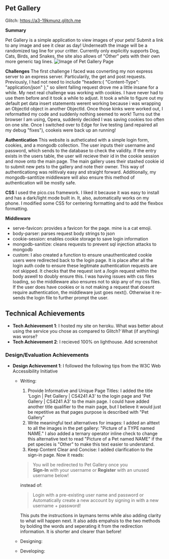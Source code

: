 ## Pet Gallery

Glitch: https://a3-19kmunz.glitch.me

**Summary**

Pet Gallery is a simple application to view images of your pets! Submit a link to any image and see it clear as day! Underneath the image will be a randomized tag line for your critter. Currently only explicitly supports Dog, Cats, Birds, and Snakes, the site also allows of "Other" pets with their own more generic tag lines.
![Image of Pet Gallery Page](https://i.imgur.com/R2tJuxd.png)

**Challenges**
The first challenge I faced was covnerting my non express server to an express server. Particularily, the get and post requests. Previously, I had not need to include "headers:{ "Content-Type": "application/json" }," so silent falling request drove me a little insane for a while. 
My next real challenge was working with cookies. I have never had to use them before and it took a while to adjust. It took a while to figure out my default pet data insert statements werent working because i was wrapping an ObjectId object in another ObjectId. Once those kinks were worked out, I reformatted my code and suddenly nothing seemed to work! Turns out the browser I am using, Opera, suddenly decided I was saving cookies too often on one site. Once I switched over to Edge for live testing (and repaired all my debug "fixes"), cookeis were back up an running!

**Authentication**
This website is autheticated with a simple login form, cookies, and a mongodb collection. The user inputs their username and password, which sends to the database to check the validity. If the entry exists in the users table, the user will recieve their id in the cookie session and move onto the main page. The main gallery uses their stashed cookie id to submit new pets to the gallery and note their owner. This way of authenticationg was relitivaly easy and straight forward. Additionally, my mongodb-santitize middleware will also ensure this method of authentication will be mostly safe.

**CSS**
I used the pico.css framework. I liked it because it was easy to install and has a dark/light mode built in. It, also, automatically works on my phone. I modified some CSS for centering formatting and to add the flexbox formatting.

**Middleware**
- serve-favicon: provides a favicon for the page. mine is a cat emoji.
- body-parser: parses request body strings to json
- cookie-session: enables cookie storage to save login information
- mongodb-sanitize: cleans requests to prevent sql injection attacks to mongodb
- custom: I also created a function to ensure unauthenticated cookie users were redirected back to the login page. It is place after all the login auth code to ensure these legitmate authentication requests are not skipped. It checks that the request isnt a /login request within the body aswell to doubly ensure this. I was having issues with css files loading, so the middleware also ensures not to skip any of my css files. If the user does have cookies or is not making a request that doesnt require authentication, the middleware just goes next(). Otherwise it re-sends the login file to further prompt the user.


## Technical Achievements
- **Tech Achievement 1**: I hosted my site on heroku. What was better about using the service you chose as compared to Glitch? What (if anything) was worse?
- **Tech Achievement 2**: I recieved 100% on lighthouse. Add screenshot

### Design/Evaluation Achievements
- **Design Achievement 1**: I followed the following tips from the W3C Web Accessibility Initiative
  - Writing:
    1. Provide Informative and Unique Page Titles: I added the title 'Login | Pet Gallery | CS4241 A3' to the login page and 'Pet Gallery | CS4241 A3' to the main page. I could have added another title qualifier to the main page, but I believe it would just be repetitive as that pages purpose is described with "Pet Gallery"
    2. Write meaningful text alternatives for images: I added an alttext to all the images in the pet gallery: "Picture of a TYPE named NAME." I also added a ternary operator inline check to change this alternative text to read "Picture of a Pet named NAME" if the pet species is "Other" to make this text easier to understand.
    3. Keep Content Clear and Concise: I added clarification to the sign-in page. Now it reads:
  
      > You will be redirected to Pet Gallery once you <br>
      > <b>Sign-In</b> with your username or <b>Register</b> with an unused username below! 
    
      instead of: 
      
      > Login with a pre-existing user name and password or <br>
      > Automatically create a new account by signing in with a new username + password!
      
      This puts the instructions in laymans terms while also adding clarity to what will happen next. It also adds empahsis to the two methods by bolding the words and seperating it from the redirection information. It is shorter and clearer than before!
  - Designing:
  - Developing: 